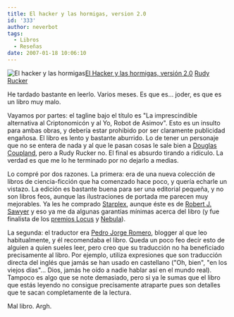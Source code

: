 ```yaml
---
title: El hacker y las hormigas, version 2.0
id: '333'
author: neverbot
tags:
  - Libros
  - Reseñas
date: 2007-01-18 10:06:10
---
```


![El hacker y las hormigas](./ElHackerYLasHormigas.jpg "El hacker y las hormigas")[El Hacker y las hormigas, versión 2.0](http://tienda.cyberdark.net/el-hacker-y-las-hormigas-n11010.html) [Rudy Rucker](http://en.wikipedia.org/wiki/Rudy_Rucker)

He tardado bastante en leerlo. Varios meses. Es que es... joder, es que es un libro muy malo.

Vayamos por partes: el tagline bajo el título es "La imprescindible alternativa al Criptonomicón y al Yo, Robot de Asimov". Esto es un insulto para ambas obras, y debería estar prohibido por ser claramente publicidad engañosa. El libro es lento y bastante aburrido. Lo de tener un personaje que no se entera de nada y al que le pasan cosas le sale bien a [Douglas Coupland](http://en.wikipedia.org/wiki/Douglas_Coupland), pero a Rudy Rucker no. El final es absurdo tirando a ridículo. La verdad es que me lo he terminado por no dejarlo a medias.

Lo compré por dos razones. La primera: era de una nueva colección de libros de ciencia-ficción que ha comenzado hace poco, y quería echarle un vistazo. La edición es bastante buena para ser una editorial pequeña, y no son libros feos, aunque las ilustraciones de portada me parecen muy mejorables. Ya les he comprado [Starplex](http://tienda.cyberdark.net/starplex-n11012.html), aunque éste es de [Robert J. Sawyer](http://en.wikipedia.org/wiki/Robert_J._Sawyer) y eso ya me da algunas garantías mínimas acerca del libro (y fue finalista de los [premios Locus](http://tienda.cyberdark.net/premios-locus.php) y [Nebula](http://tienda.cyberdark.net/premios-nebula.php)).

La segunda: el traductor era [Pedro Jorge Romero](http://www.pjorge.com/), blogger al que leo habitualmente, y él recomendaba el libro. Queda un poco feo decir esto de alguien a quien sueles leer, pero creo que su traducción no ha beneficiado precisamente al libro. Por ejemplo, utiliza expresiones que son traducción directa del inglés que jamás se han usado en castellano ("Oh, bien", "en los viejos días"... Dios, jamás he oído a nadie hablar así en el mundo real). Tampoco es algo que se note demasiado, pero si ya le sumas que el libro que estás leyendo no consigue precisamente atraparte pues son detalles que te sacan completamente de la lectura.

Mal libro. Argh. 